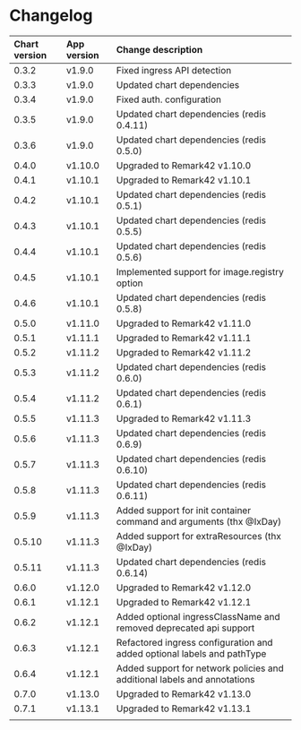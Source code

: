 # Changelog

| Chart version | App version | Change description |
| :------------ | :---------- | :----------------- |
| 0.3.2 | v1.9.0 | Fixed ingress API detection |
| 0.3.3 | v1.9.0 | Updated chart dependencies |
| 0.3.4 | v1.9.0 | Fixed auth. configuration |
| 0.3.5 | v1.9.0 | Updated chart dependencies (redis 0.4.11) |
| 0.3.6 | v1.9.0 | Updated chart dependencies (redis 0.5.0) |
| 0.4.0 | v1.10.0 | Upgraded to Remark42 v1.10.0 |
| 0.4.1 | v1.10.1 | Upgraded to Remark42 v1.10.1 |
| 0.4.2 | v1.10.1 | Updated chart dependencies (redis 0.5.1) |
| 0.4.3 | v1.10.1 | Updated chart dependencies (redis 0.5.5) |
| 0.4.4 | v1.10.1 | Updated chart dependencies (redis 0.5.6) |
| 0.4.5 | v1.10.1 | Implemented support for image.registry option |
| 0.4.6 | v1.10.1 | Updated chart dependencies (redis 0.5.8) |
| 0.5.0 | v1.11.0 | Upgraded to Remark42 v1.11.0 |
| 0.5.1 | v1.11.1 | Upgraded to Remark42 v1.11.1 |
| 0.5.2 | v1.11.2 | Upgraded to Remark42 v1.11.2 |
| 0.5.3 | v1.11.2 | Updated chart dependencies (redis 0.6.0) |
| 0.5.4 | v1.11.2 | Updated chart dependencies (redis 0.6.1) |
| 0.5.5 | v1.11.3 | Upgraded to Remark42 v1.11.3 |
| 0.5.6 | v1.11.3 | Updated chart dependencies (redis 0.6.9) |
| 0.5.7 | v1.11.3 | Updated chart dependencies (redis 0.6.10) |
| 0.5.8 | v1.11.3 | Updated chart dependencies (redis 0.6.11) |
| 0.5.9 | v1.11.3 | Added support for init container command and arguments (thx @IxDay) |
| 0.5.10 | v1.11.3 | Added support for extraResources (thx @IxDay) |
| 0.5.11 | v1.11.3 | Updated chart dependencies (redis 0.6.14) |
| 0.6.0 | v1.12.0 | Upgraded to Remark42 v1.12.0 |
| 0.6.1 | v1.12.1 | Upgraded to Remark42 v1.12.1 |
| 0.6.2 | v1.12.1 | Added optional ingressClassName and removed deprecated api support |
| 0.6.3 | v1.12.1 | Refactored ingress configuration and added optional labels and pathType |
| 0.6.4 | v1.12.1 | Added support for network policies and additional labels and annotations |
| 0.7.0 | v1.13.0 | Upgraded to Remark42 v1.13.0 |
| 0.7.1 | v1.13.1 | Upgraded to Remark42 v1.13.1 |
| | | |
